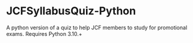 # JCFSyllabusQuiz-Python
A python version of a quiz to help JCF members to study for promotional exams.
Requires Python 3.10.+

